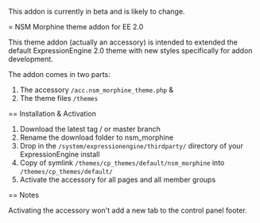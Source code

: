 This addon is currently in beta and is likely to change.

= NSM Morphine theme addon for EE 2.0

This theme addon (actually an accessory) is intended to extended the default ExpressionEngine 2.0 theme with new styles specifically for addon development.

The addon comes in two parts:

1. The accessory `/acc.nsm_morphine_theme.php` &
2. The theme files `/themes`

== Installation & Activation

1. Download the latest tag / or master branch
2. Rename the download folder to nsm_morphine
3. Drop in the `/system/expressionengine/thirdparty/` directory of your ExpressionEngine install
4. Copy of symlink `/themes/cp_themes/default/nsm_morphine` into `/themes/cp_themes/default/`
5. Activate the accessory for all pages and all member groups

== Notes

Activating the accessory won't add a new tab to the control panel footer.